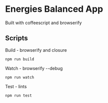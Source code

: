 # Energies Balanced App

Built with coffeescript and browserify

## Scripts
Build - browserify and closure

    npm run build

Watch - browserify --debug

    npm run watch

Test - lints

    npm run test